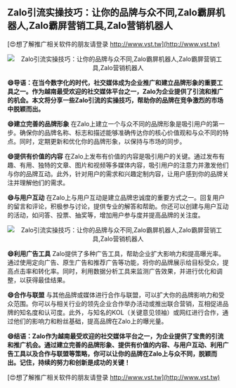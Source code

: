 ## **Zalo引流实操技巧：让你的品牌与众不同,Zalo霸屏机器人,Zalo霸屏营销工具,Zalo营销机器人**

[😍想了解推广相关软件的朋友请登录 http://www.vst.tw](http://www.vst.tw)

 <center><img src="https://vst.tw/MP4/tuiguang/png/2.png" alt="Zalo引流实操技巧：让你的品牌与众不同,Zalo霸屏机器人,Zalo霸屏营销工具,Zalo营销机器人"></center>

**😄导语：在当今数字化的时代，社交媒体成为企业推广和建立品牌形象的重要工具之一。作为越南最受欢迎的社交媒体平台之一，Zalo为企业提供了引流和推广的机会。本文将分享一些Zalo引流的实操技巧，帮助你的品牌在竞争激烈的市场中脱颖而出。**

**😄建立完善的品牌形象**
在Zalo上建立一个与众不同的品牌形象是吸引用户的第一步。确保你的品牌名称、标志和描述能够准确传达你的核心价值观和与众不同的特点。同时，定期更新和优化你的品牌形象，以保持与市场的同步。

**😄提供有价值的内容**
在Zalo上发布有价值的内容是吸引用户的关键。通过发布有趣、有用、独特的文章、图片和视频等多媒体内容，吸引用户的注意力并激发他们与你的品牌互动。此外，针对用户的需求和兴趣定制内容，让用户感到你的品牌关注并理解他们的需求。

**😄与用户互动**
在Zalo上与用户互动是建立品牌忠诚度的重要方式之一。回复用户的留言和评论，积极参与讨论，提供专业的解答和帮助。你还可以创建与用户互动的活动，如问答、投票、抽奖等，增加用户参与度并提高品牌的关注度。

 <center><img src="https://vst.tw/MP4/tuiguang/png/3.png" alt="Zalo引流实操技巧：让你的品牌与众不同,Zalo霸屏机器人,Zalo霸屏营销工具,Zalo营销机器人"></center>

**😄利用广告工具**
Zalo提供了多种广告工具，帮助企业扩大影响力和提高曝光率。通过使用定向广告、原生广告和推荐广告等功能，将你的品牌展示给目标受众，提高点击率和转化率。同时，利用数据分析工具来监测广告效果，并进行优化和调整，以获得最佳结果。

**😄合作与联盟**
与其他品牌或媒体进行合作与联盟，可以扩大你的品牌影响力和受众范围。你可以与相关行业的领先企业合作举办活动或推出联合营销，互相促进品牌的知名度和认可度。此外，与知名的KOL（关键意见领袖）或网红进行合作，通过他们的影响力和粉丝基础，提高品牌在Zalo上的曝光量。

**😄结语：Zalo作为越南最受欢迎的社交媒体平台之一，为企业提供了宝贵的引流和推广机会。通过建立完善的品牌形象、提供有价值的内容、与用户互动、利用广告工具以及合作与联盟等策略，你可以让你的品牌在Zalo上与众不同，脱颖而出。记住，持续的努力和创新是成功的关键！**

[😍想了解推广相关软件的朋友请登录 http://www.vst.tw](http://www.vst.tw)



